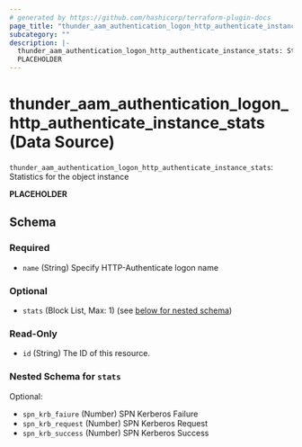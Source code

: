 ```yaml
---
# generated by https://github.com/hashicorp/terraform-plugin-docs
page_title: "thunder_aam_authentication_logon_http_authenticate_instance_stats Data Source - terraform-provider-thunder"
subcategory: ""
description: |-
  thunder_aam_authentication_logon_http_authenticate_instance_stats: Statistics for the object instance
  PLACEHOLDER
---
```


# thunder_aam_authentication_logon_http_authenticate_instance_stats (Data Source)

`thunder_aam_authentication_logon_http_authenticate_instance_stats`: Statistics for the object instance

__PLACEHOLDER__



<!-- schema generated by tfplugindocs -->
## Schema

### Required

- `name` (String) Specify HTTP-Authenticate logon name

### Optional

- `stats` (Block List, Max: 1) (see [below for nested schema](#nestedblock--stats))

### Read-Only

- `id` (String) The ID of this resource.

<a id="nestedblock--stats"></a>
### Nested Schema for `stats`

Optional:

- `spn_krb_faiure` (Number) SPN Kerberos Failure
- `spn_krb_request` (Number) SPN Kerberos Request
- `spn_krb_success` (Number) SPN Kerberos Success


